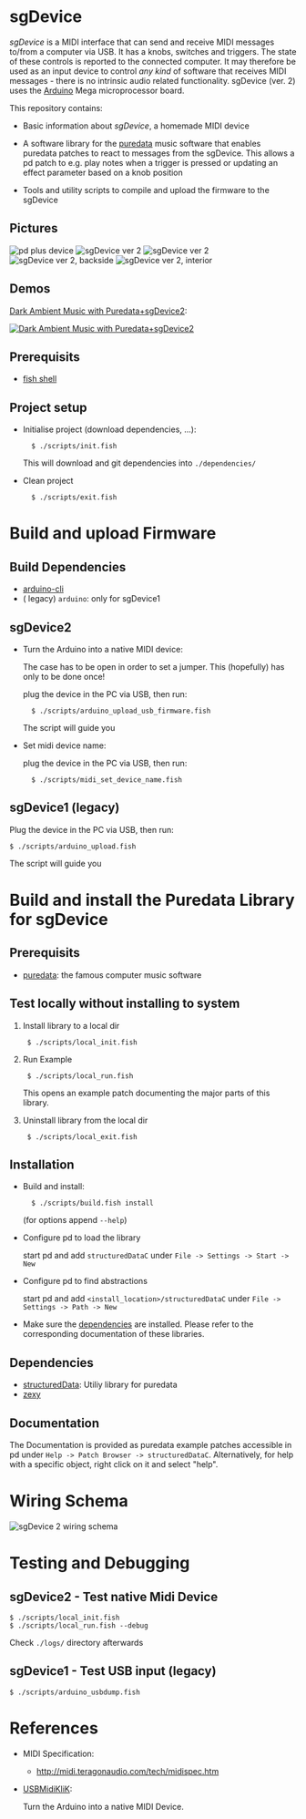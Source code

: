 # sgDevice

*sgDevice* is a MIDI interface that can send and receive MIDI messages to/from a computer via USB.
It has a knobs, switches and triggers. The state of these controls is reported to the connected computer.
It may therefore be used as an input device to control *any kind* of software that receives MIDI messages - there is no intrinsic audio related functionality.
sgDevice (ver. 2) uses the [Arduino](https://www.arduino.cc/) Mega microprocessor board.

This repository contains:

- Basic information about *sgDevice*, a homemade MIDI device

- A software library for the [puredata](https://puredata.info/) music software that enables puredata patches to react to messages from the sgDevice. This allows a pd patch to e.g. play notes when a trigger is pressed or updating an effect parameter based on a knob position

- Tools and utility scripts to compile and upload the firmware to the sgDevice

## Pictures

![pd plus device](img/small/pd-plus-device.jpg)
![sgDevice ver 2](img/small/20190827_135715.jpg)
![sgDevice ver 2](img/small/20190827_140000.jpg)
![sgDevice ver 2, backside](img/small/20190827_140756.jpg)
![sgDevice ver 2, interior](img/small/20190822_131132.jpg)

## Demos

[Dark Ambient Music with Puredata+sgDevice2](https://youtube.com/watch?v=bEVVliKHZgQ):

[![Dark Ambient Music with Puredata+sgDevice2](https://img.youtube.com/vi/bEVVliKHZgQ/0.jpg)](https://youtube.com/watch?v=bEVVliKHZgQ)

## Prerequisits

- [fish shell](https://fishshell.com/)

## Project setup

- Initialise project (download dependencies, ...):

		$ ./scripts/init.fish
	
	This will download and git dependencies into `./dependencies/`

- Clean project

		$ ./scripts/exit.fish

# Build and upload Firmware

## Build Dependencies

- [arduino-cli](https://github.com/arduino/arduino-cli)
- ( legacy) `arduino`: only for sgDevice1

## sgDevice2

- Turn the Arduino into a native MIDI device:

    The case has to be open in order to set a jumper.
    This (hopefully) has only to be done once!

    plug the device in the PC via USB, then run:

        $ ./scripts/arduino_upload_usb_firmware.fish

    The script will guide you

- Set midi device name:

    plug the device in the PC via USB, then run:

        $ ./scripts/midi_set_device_name.fish

## sgDevice1 (legacy)

Plug the device in the PC via USB, then run:

    $ ./scripts/arduino_upload.fish

The script will guide you

# Build and install the Puredata Library for sgDevice

## Prerequisits

- [puredata](https://puredata.info/): the famous computer music software

## Test locally without installing to system

1. Install library to a local dir

		$ ./scripts/local_init.fish

2. Run Example

		$ ./scripts/local_run.fish

	This opens an example patch documenting the major parts of this library.

3. Uninstall library from the local dir

		$ ./scripts/local_exit.fish

## Installation

- Build and install:

        $ ./scripts/build.fish install

    (for options append `--help`)

- Configure pd to load the library

	start pd and add `structuredDataC` under `File -> Settings -> Start -> New`

- Configure pd to find abstractions

	start pd and add `<install_location>/structuredDataC` under `File -> Settings -> Path -> New`

- Make sure the [dependencies](#dependencies) are installed. Please refer to the corresponding documentation of these libraries.

## Dependencies

- [structuredData](https://github.com/EsGeh/structuredData): Utiliy library for puredata
- [zexy](https://git.iem.at/pd/zexy)

## Documentation

The Documentation is provided as puredata example patches accessible in pd under `Help -> Patch Browser -> structuredDataC`.
Alternatively, for help with a specific object, right click on it and select "help".

# Wiring Schema

![sgDevice 2 wiring schema](img/sgDevice2_wiring.svg)

# Testing and Debugging

## sgDevice2 - Test native Midi Device

	$ ./scripts/local_init.fish
	$ ./scripts/local_run.fish --debug

Check `./logs/` directory afterwards

## sgDevice1 - Test USB input (legacy)

	$ ./scripts/arduino_usbdump.fish

# References

- MIDI Specification:

	- <http://midi.teragonaudio.com/tech/midispec.htm>

- [USBMidiKliK](https://github.com/EsGeh/USBMidiKliK.git):

	Turn the Arduino into a native MIDI Device.
